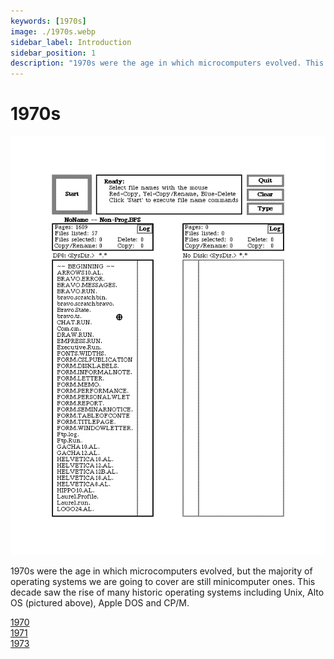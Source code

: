 ```yaml
---
keywords: [1970s]
image: ./1970s.webp
sidebar_label: Introduction
sidebar_position: 1
description: "1970s were the age in which microcomputers evolved. This decade saw the rise of many historic operating systems including Unix, Alto OS, Apple DOS and CP/M."
---
```


# 1970s

![Alto OS Neptune File Manager from 1970s](./1970s.webp)

1970s were the age in which microcomputers evolved, but the majority of operating systems we are going to cover are still minicomputer ones. This decade saw the rise of many historic operating systems including Unix, Alto OS (pictured above), Apple DOS and CP/M.

<div className='container'>
  <div className="row">
    <div className="col text--center padding-horiz--md padding-vert--md">
      <a href="/1970s/1970" className="button button--primary">1970</a>
    </div>
    <div className="col text--center padding-horiz--md padding-vert--md">
      <a href="/1970s/1971" className="button button--primary">1971</a>
    </div>
    <div className="col text--center padding-horiz--md padding-vert--md">
      <a href="/1970s/1973" className="button button--primary">1973</a>
    </div>
  </div>
</div>
